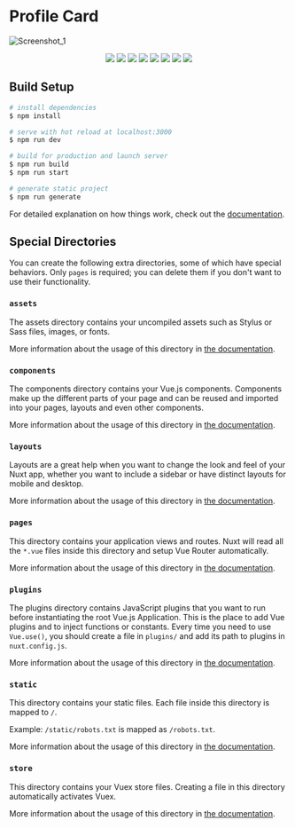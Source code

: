 # Profile Card

![Screenshot_1](https://user-images.githubusercontent.com/83240328/187281055-575f76cc-7fca-4e4b-a3e5-6e2dfde64b0f.png)

<p align="center">
<img src="https://img.shields.io/badge/Build-automated-blue" />
<img src="https://img.shields.io/github/languages/code-size/hakimov-dev/profile-card" />
<img src="https://img.shields.io/bitbucket/issues/hakimov-dev/profile-card">
<img src="https://img.shields.io/github/last-commit/hakimov-dev/profile-card">
<img src="https://img.shields.io/github/package-json/v/hakimov-dev/profile-card">
<img src="https://img.shields.io/website?url=https%3A%2F%2Fhakimov.netlify.app%2F">
<img src="https://img.shields.io/github/stars/hakimov-dev/profile-card?style=flat&logo=github">
<img src="https://img.shields.io/github/watchers/hakimov-dev/profile-card?style=social">
</p>

## Build Setup

```bash
# install dependencies
$ npm install

# serve with hot reload at localhost:3000
$ npm run dev

# build for production and launch server
$ npm run build
$ npm run start

# generate static project
$ npm run generate
```

For detailed explanation on how things work, check out the [documentation](https://nuxtjs.org).

## Special Directories

You can create the following extra directories, some of which have special behaviors. Only `pages` is required; you can delete them if you don't want to use their functionality.

### `assets`

The assets directory contains your uncompiled assets such as Stylus or Sass files, images, or fonts.

More information about the usage of this directory in [the documentation](https://nuxtjs.org/docs/2.x/directory-structure/assets).

### `components`

The components directory contains your Vue.js components. Components make up the different parts of your page and can be reused and imported into your pages, layouts and even other components.

More information about the usage of this directory in [the documentation](https://nuxtjs.org/docs/2.x/directory-structure/components).

### `layouts`

Layouts are a great help when you want to change the look and feel of your Nuxt app, whether you want to include a sidebar or have distinct layouts for mobile and desktop.

More information about the usage of this directory in [the documentation](https://nuxtjs.org/docs/2.x/directory-structure/layouts).

### `pages`

This directory contains your application views and routes. Nuxt will read all the `*.vue` files inside this directory and setup Vue Router automatically.

More information about the usage of this directory in [the documentation](https://nuxtjs.org/docs/2.x/get-started/routing).

### `plugins`

The plugins directory contains JavaScript plugins that you want to run before instantiating the root Vue.js Application. This is the place to add Vue plugins and to inject functions or constants. Every time you need to use `Vue.use()`, you should create a file in `plugins/` and add its path to plugins in `nuxt.config.js`.

More information about the usage of this directory in [the documentation](https://nuxtjs.org/docs/2.x/directory-structure/plugins).

### `static`

This directory contains your static files. Each file inside this directory is mapped to `/`.

Example: `/static/robots.txt` is mapped as `/robots.txt`.

More information about the usage of this directory in [the documentation](https://nuxtjs.org/docs/2.x/directory-structure/static).

### `store`

This directory contains your Vuex store files. Creating a file in this directory automatically activates Vuex.

More information about the usage of this directory in [the documentation](https://nuxtjs.org/docs/2.x/directory-structure/store).
